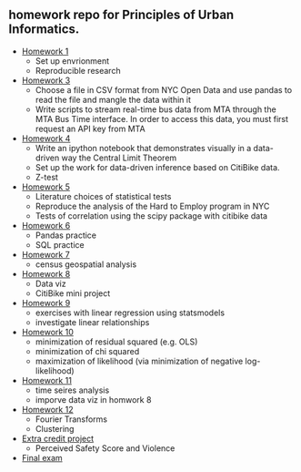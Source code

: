 ## homework repo for Principles of Urban Informatics.
* [Homework 1](https://github.com/Mingyi1995/PUI2018_mh5172/tree/master/HW1_mh5172)
    - Set up envrionment
    - Reproducible research
* [Homework 3](https://github.com/Mingyi1995/PUI2018_mh5172/tree/master/HW3_mh5172)
    - Choose a file in CSV format from NYC Open Data and use pandas to read the file and mangle the data within it
    - Write scripts to stream real-time bus data from MTA through the MTA Bus Time interface. In order to access this data, you must first request an API key from MTA
* [Homework 4](https://github.com/Mingyi1995/PUI2018_mh5172/tree/master/HW4_mh5172)
    - Write an ipython notebook that demonstrates visually in a data-driven way the Central Limit Theorem
    - Set up the work for data-driven inference based on CitiBike data.
    - Z-test
* [Homework 5](https://github.com/Mingyi1995/PUI2018_mh5172/tree/master/HW5_mh5172)
    - Literature choices of statistical tests
    - Reproduce the analysis of the Hard to Employ program in NYC
    - Tests of correlation using the scipy package with citibike data
* [Homework 6](https://github.com/Mingyi1995/PUI2018_mh5172/tree/master/HW6_mh5172)
    - Pandas practice
    - SQL practice
* [Homework 7](https://github.com/Mingyi1995/PUI2018_mh5172/tree/master/HW7_mh5172)
    - census geospatial analysis
* [Homework 8](https://github.com/Mingyi1995/PUI2018_mh5172/tree/master/HW8_mh5172)
    - Data viz
    - CitiBike mini project
* [Homework 9](https://github.com/Mingyi1995/PUI2018_mh5172/tree/master/HW9_mh5172)
    - exercises with linear regression using statsmodels
    - investigate linear relationships
* [Homework 10](https://github.com/Mingyi1995/PUI2018_mh5172/tree/master/HW10_mh5172)
    - minimization of residual squared (e.g. OLS)
    - minimization of chi squared
    - maximization of likelihood (via minimization of negative log-likelihood)
* [Homework 11](https://github.com/Mingyi1995/PUI2018_mh5172/tree/master/HW11_mh5172)
    - time seires analysis
    - imporve data viz in homwork 8
* [Homework 12](https://github.com/Mingyi1995/PUI2018_mh5172/tree/master/HW12_mh5172)
    - Fourier Transforms
    - Clustering
* [Extra credit project](https://github.com/Mingyi1995/PUI2018_mh5172/tree/master/project)
    - Perceived Safety Score and Violence 
* [Final exam](https://github.com/Mingyi1995/PUI2018_mh5172/tree/master/final)
